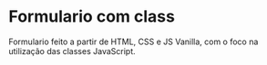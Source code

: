 # Formulario com class
 Formulario feito a partir de HTML, CSS e JS Vanilla, com o foco na utilização das classes JavaScript.
